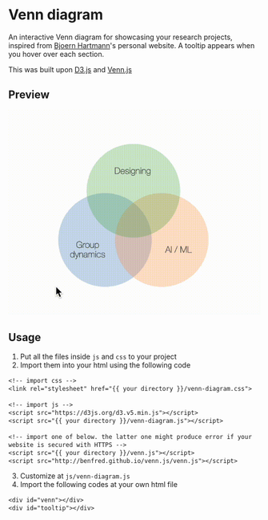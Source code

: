 # Venn diagram
An interactive Venn diagram for showcasing your research projects, inspired from [Bjoern Hartmann](https://people.eecs.berkeley.edu/~bjoern/)'s personal website. A tooltip appears when you hover over each section.

This was built upon [D3.js](https://d3js.org/) and [Venn.js](http://benfred.github.io/venn.js/)

## Preview
![preview](screenshot/venn-diagram.gif)

## Usage
1. Put all the files inside `js` and `css` to your project
2. Import them into your html using the following code

```
<!-- import css -->
<link rel="stylesheet" href="{{ your directory }}/venn-diagram.css">

<!-- import js -->
<script src="https://d3js.org/d3.v5.min.js"></script>
<script src="{{ your directory }}/venn-diagram.js"></script>

<!-- import one of below. the latter one might produce error if your website is secured with HTTPS -->
<script src="{{ your directory }}/venn.js"></script>
<script src="http://benfred.github.io/venn.js/venn.js"></script>
```
3. Customize at `js/venn-diagram.js`
4. Import the following codes at your own html file

```
<div id="venn"></div>
<div id="tooltip"></div>
```
